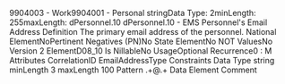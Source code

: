 

9904003 - Work9904001 - Personal
stringData Type: 2minLength: 255maxLength: 
dPersonnel.10
dPersonnel.10 - EMS Personnel's Email Address
Definition
The primary email address of the personnel.
National ElementNoPertinent Negatives (PN)No
State ElementNo
NOT ValuesNo
Version 2 ElementD08_10
Is NillableNo
UsageOptional
Recurrence0 : M
Attributes
CorrelationID
EmailAddressType
Constraints
Data Type
string
minLength
3
maxLength
100
Pattern
.+@.+
Data Element Comment
